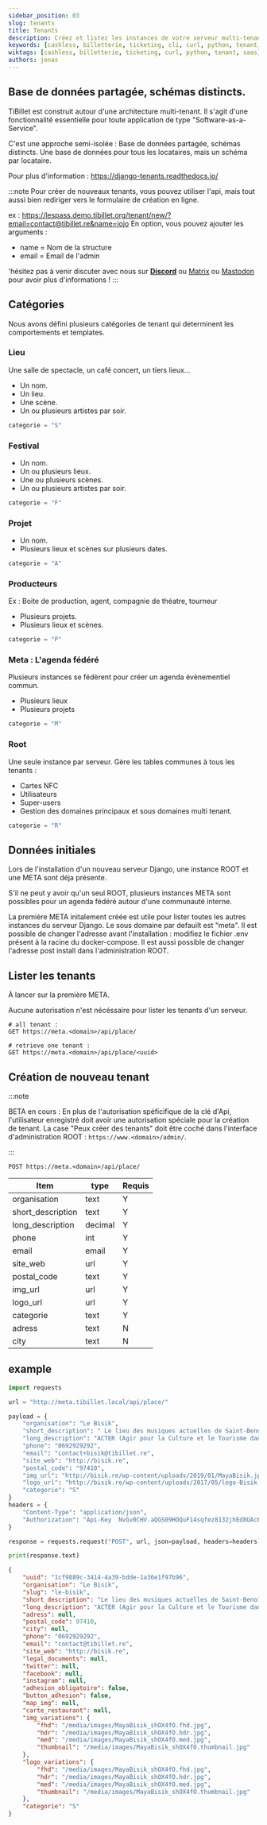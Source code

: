 ```yaml
---
sidebar_position: 03
slug: tenants
title: Tenants
description: Créez et listez les instances de votre serveur multi-tenant
keywords: [cashless, billetterie, ticketing, cli, curl, python, tenant, saas]
wiktags: [cashless, billetterie, ticketing, curl, python, tenant, saas]
authors: jonas
---
```


## Base de données partagée, schémas distincts.

TiBillet est construit autour d'une architecture multi-tenant. Il s'agit d'une fonctionnalité essentielle pour toute
application de type "Software-as-a-Service".

C'est une approche semi-isolée : Base de données partagée, schémas distincts. Une base de données pour tous les
locataires, mais un schéma par locataire.

Pour plus d'information : https://django-tenants.readthedocs.io/

:::note
Pour créer de nouveaux tenants, vous pouvez utiliser l'api, mais tout aussi bien rediriger vers le formulaire de création en ligne.

ex : https://lespass.demo.tibillet.org/tenant/new/?email=contact@tibillet.re&name=jojo
En option, vous pouvez ajouter les arguments :
- name = Nom de la structure
- email = Email de l'admin

'hésitez pas à venir discuter avec nous sur **[Discord](https://discord.gg/7FJvtYx)** ou [Matrix](https://matrix.to/#/#tibillet:tiers-lieux.org) ou [Mastodon](https://pouet.chapril.org/@tibillet) pour avoir plus d'informations !
:::

## Catégories

Nous avons défini plusieurs catégories de tenant qui determinent les comportements et templates.

### Lieu

Une salle de spectacle, un café concert, un tiers lieux...

- Un nom.
- Un lieu.
- Une scène.
- Un ou plusieurs artistes par soir.

```python
categorie = "S"
```

### Festival

- Un nom.
- Un ou plusieurs lieux.
- Une ou plusieurs scènes.
- Un ou plusieurs artistes par soir.

```python
categorie = "F"
```

### Projet

- Un nom.
- Plusieurs lieux et scènes sur plusieurs dates.

```python
categorie = "A"
```

### Producteurs

Ex : Boite de production, agent, compagnie de théatre, tourneur

- Plusieurs projets.
- Plusieurs lieux et scènes.

```python
categorie = "P"
```

### Meta : L'agenda fédéré

Plusieurs instances se fédèrent pour créer un agenda évènementiel commun.

- Plusieurs lieux
- Plusieurs projets

```python
categorie = "M"
```

### Root

Une seule instance par serveur.
Gère les tables communes à tous les tenants :

- Cartes NFC
- Utilisateurs
- Super-users
- Gestion des domaines principaux et sous domaines multi tenant.

```python
categorie = "R"
```

## Données initiales

Lors de l'installation d'un nouveau serveur Django, une instance ROOT et une META sont déja présente.

S'il ne peut y avoir qu'un seul ROOT, plusieurs instances META sont possibles pour un agenda fédéré autour d'une
communauté interne.

La première META initalement créée est utile pour lister toutes les autres instances du serveur Django. Le sous domaine
par defauilt est "meta". Il est possible de changer l'adresse avant l'installation : modifiez le fichier .env présent à
la racine du docker-compose. Il est aussi possible de changer l'adresse post install dans l'administration ROOT.

## Lister les tenants

À lancer sur la première META.

Aucune autorisation n'est nécéssaire pour lister les tenants d'un serveur.

```text
# all tenant :
GET https://meta.<domain>/api/place/

# retrieve one tenant :
GET https://meta.<domain>/api/place/<uuid>
```

## Création de nouveau tenant

:::note

BETA en cours : En plus de l'autorisation spéficifique de la clé d'Api, l'utilisateur enregistré doit avoir une
autorisation spéciale pour la création de tenant. La case "Peux créer des tenants" doit être coché dans l'interface d'administration ROOT : ```https://www.<domain>/admin/```.

:::

```
POST https://meta.<domain>/api/place/
```

| Item              | type    | Requis |
|-------------------|---------|--------|
| organisation      | text    | Y      |
| short_description | text    | Y      |
| long_description  | decimal | Y      |
| phone             | int     | Y      |
| email             | email   | Y      |
| site_web          | url     | Y      |
| postal_code       | text    | Y      |
| img_url           | url     | Y      |
| logo_url          | url     | Y      |
| categorie         | text    | Y      |
| adress            | text    | N      |
| city              | text    | N      |

## example

```python
import requests

url = "http://meta.tibillet.local/api/place/"

payload = {
    "organisation": "Le Bisik",
    "short_description": " Le lieu des musiques actuelles de Saint-Benoît",
    "long_description": "ACTER (Agir pour la Culture et le Tourisme dans l’Est de La Réunion) est née il y cinq ans de la volonté farouche de porter un projet culturel populaire et de créer un lieu de diffusion original de Musiques Actuelles dans l’Est de La Réunion. Avec le Bisik nous avons inventé un tiers-lieu original, un espace de convivialité pluriel qui pourrait préfigurer une Scène De Musiques Actuelles adaptée au territoire souhaitée par notre équipe et d’ores et déjà par nombre de nos partenaires avec qui nous signerons prochainement un conventionnement pluriannuel.",
    "phone": "0692929292",
    "email": "contact+bisik@tibillet.re",
    "site_web": "http://bisik.re",
    "postal_code": "97410",
    "img_url": "http://bisik.re/wp-content/uploads/2019/01/MayaBisik.jpg",
    "logo_url": "http://bisik.re/wp-content/uploads/2017/05/logo-Bisik.png",
    "categorie": "S"
}
headers = {
    "Content-Type": "application/json",
    "Authorization": "Api-Key  NvGv0CHV.aQGS09HOQuF14sqfez8132jhEd8UAcBsp"
}

response = requests.request("POST", url, json=payload, headers=headers)

print(response.text)
```

```json title="HTTP json response"
{
	"uuid": "1cf9889c-3414-4a39-bdde-1a36e1f97b96",
	"organisation": "Le Bisik",
	"slug": "le-bisik",
	"short_description": "Le lieu des musiques actuelles de Saint-Benoît",
	"long_description": "ACTER (Agir pour la Culture et le Tourisme dans l’Est de La Réunion) est née il y cinq ans de la volonté farouche de porter un projet culturel populaire et de créer un lieu de diffusion original de Musiques Actuelles dans l’Est de La Réunion. Avec le Bisik nous avons inventé un tiers-lieu original, un espace de convivialité pluriel qui pourrait préfigurer une Scène De Musiques Actuelles adaptée au territoire souhaitée par notre équipe et d’ores et déjà par nombre de nos partenaires avec qui nous signerons prochainement un conventionnement pluriannuel.",
	"adress": null,
	"postal_code": 97410,
	"city": null,
	"phone": "0692929292",
	"email": "contact@tibillet.re",
	"site_web": "http://bisik.re",
	"legal_documents": null,
	"twitter": null,
	"facebook": null,
	"instagram": null,
	"adhesion_obligatoire": false,
	"button_adhesion": false,
	"map_img": null,
	"carte_restaurant": null,
	"img_variations": {
		"fhd": "/media/images/MayaBisik_shOX4fO.fhd.jpg",
		"hdr": "/media/images/MayaBisik_shOX4fO.hdr.jpg",
		"med": "/media/images/MayaBisik_shOX4fO.med.jpg",
		"thumbnail": "/media/images/MayaBisik_shOX4fO.thumbnail.jpg"
	},
	"logo_variations": {
		"fhd": "/media/images/MayaBisik_shOX4fO.fhd.jpg",
		"hdr": "/media/images/MayaBisik_shOX4fO.hdr.jpg",
		"med": "/media/images/MayaBisik_shOX4fO.med.jpg",
		"thumbnail": "/media/images/MayaBisik_shOX4fO.thumbnail.jpg"
	},
	"categorie": "S"
}
```
